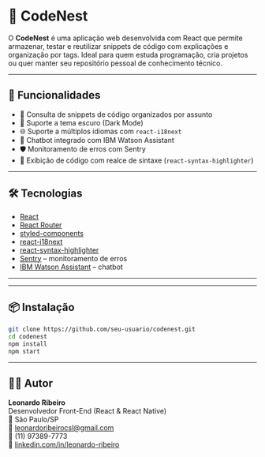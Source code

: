 # 🪺 CodeNest

O **CodeNest** é uma aplicação web desenvolvida com React que permite armazenar, testar e reutilizar snippets de código com explicações e organização por tags. Ideal para quem estuda programação, cria projetos ou quer manter seu repositório pessoal de conhecimento técnico.

---

## 🚀 Funcionalidades

- 🧾 Consulta de snippets de código organizados por assunto
- 🌙 Suporte a tema escuro (Dark Mode)
- 🌐 Suporte a múltiplos idiomas com `react-i18next`
- 🧠 Chatbot integrado com IBM Watson Assistant
- 🛡️ Monitoramento de erros com Sentry
- 🎨 Exibição de código com realce de sintaxe (`react-syntax-highlighter`)

---

## 🛠 Tecnologias

- [React](https://reactjs.org/)
- [React Router](https://reactrouter.com/)
- [styled-components](https://styled-components.com/)
- [react-i18next](https://react.i18next.com/)
- [react-syntax-highlighter](https://github.com/react-syntax-highlighter/react-syntax-highlighter)
- [Sentry](https://sentry.io/) – monitoramento de erros
- [IBM Watson Assistant](https://www.ibm.com/cloud/watson-assistant) – chatbot

---

<!-- ## 📦 Instalação

![Preview do CodeNest](./public/demo.gif)  
*Interface limpa, com modo escuro e destaque de código.* -->

---

## 📦 Instalação

```bash
git clone https://github.com/seu-usuario/codenest.git
cd codenest
npm install
npm start
```

---

## 👨‍💻 Autor

**Leonardo Ribeiro**  
Desenvolvedor Front-End (React & React Native)  
📍 São Paulo/SP  
📧 leonardoribeirocsl@gmail.com  
📱 (11) 97389-7773  
🔗 [linkedin.com/in/leonardo-ribeiro](https://www.linkedin.com/in/leonardo-ribeiro/)